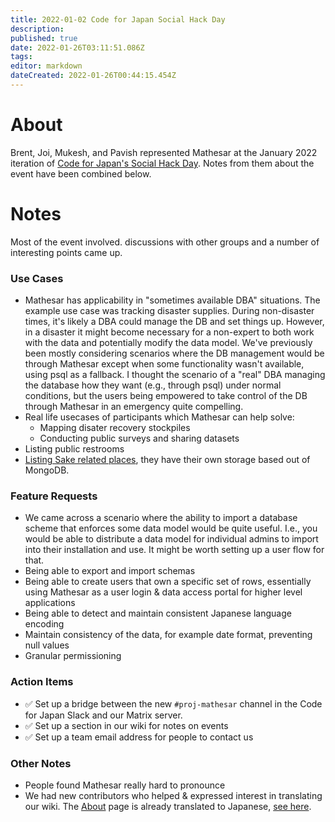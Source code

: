 ```yaml
---
title: 2022-01-02 Code for Japan Social Hack Day
description: 
published: true
date: 2022-01-26T03:11:51.086Z
tags: 
editor: markdown
dateCreated: 2022-01-26T00:44:15.454Z
---
```


# About

Brent, Joi, Mukesh, and Pavish represented Mathesar at the January 2022 iteration of [Code for Japan's Social Hack Day](https://hackday.code4japan.org/). Notes from them about the event have been combined below.

# Notes
Most of the event involved. discussions with other groups and a number of interesting points came up.

### Use Cases
- Mathesar has applicability in "sometimes available DBA" situations. The example use case was tracking disaster supplies. During non-disaster times, it's likely a DBA could manage the DB and set things up. However, in a disaster it might become necessary for a non-expert to both work with the data and potentially modify the data model. We've previously been mostly considering scenarios where the DB management would be through Mathesar except when some functionality wasn't available, using psql as a fallback. I thought the scenario of a "real" DBA managing the database how they want (e.g., through psql) under normal conditions, but the users being empowered to take control of the DB through Mathesar in an emergency quite compelling.
- Real life usecases of participants which Mathesar can help solve:
    - Mapping disater recovery stockpiles
    - Conducting public surveys and sharing datasets
- Listing public restrooms
- [Listing Sake related places](https://github.com/Code-for-SAKE/Sakepedia-Nuxt), they have their own storage based out of MongoDB.

### Feature Requests
- We came across a scenario where the ability to import a database scheme that enforces some data model would be quite useful. I.e., you would be able to distribute a data model for individual admins to import into their installation and use. It might be worth setting up a user flow for that.
- Being able to export and import schemas
- Being able to create users that own a specific set of rows, essentially using Mathesar as a user login & data access portal for higher level applications
- Being able to detect and maintain consistent Japanese language encoding
- Maintain consistency of the data, for example date format, preventing null values
- Granular permissioning

### Action Items
- :white_check_mark: Set up a bridge between the new `#proj-mathesar` channel in the Code for Japan Slack and our Matrix server.
- :white_check_mark: Set up a section in our wiki for notes on events
- :white_check_mark: Set up a team email address for people to contact us

### Other Notes
- People found Mathesar really hard to pronounce
- We had new contributors who helped & expressed interest in translating our wiki. The [About](/en/product/about) page is already translated to Japanese, [see here](/ja/product/about).